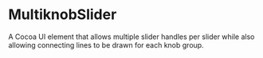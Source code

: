 MultiknobSlider
===============

A Cocoa UI element that allows multiple slider handles per slider while also allowing connecting lines to be drawn for each knob group.
